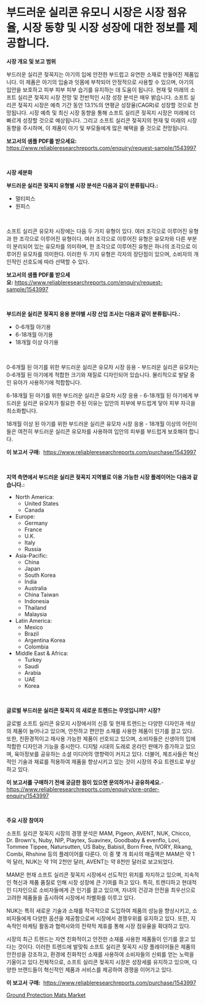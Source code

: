 <p><h1>부드러운 실리콘 유모니 시장은 시장 점유율, 시장 동향 및 시장 성장에 대한 정보를 제공합니다.</h1></p><p><strong>시장 개요 및 보고 범위</strong></p>
<p><p>부드러운 실리콘 젖꼭지는 아기의 입에 안전한 부드럽고 유연한 소재로 만들어진 제품입니다. 이 제품은 아기의 입술과 잇몸에 부착되어 안정적으로 사용할 수 있으며, 아기의 입안을 보호하고 피부 피부 피부 습기를 유지하는 데 도움이 됩니다. 현재 및 미래의 소프트 실리콘 젖꼭지 시장 전망 및 전반적인 시장 성장 분석은 매우 밝습니다. 소프트 실리콘 젖꼭지 시장은 예측 기간 동안 13.1%의 연평균 성장율(CAGR)로 성장할 것으로 전망됩니다. 시장 예측 및 최신 시장 동향을 통해 소프트 실리콘 젖꼭지 시장은 미래에 더 빠르게 성장할 것으로 예상됩니다. 그리고 소프트 실리콘 젖꼭지의 현재 및 미래의 시장 동향을 주시하며, 이 제품이 아기 및 부모들에게 많은 혜택을 줄 것으로 전망됩니다.</p></p>
<p><strong>보고서의 샘플 PDF를 받으세요:</strong> <a href="https://www.reliableresearchreports.com/enquiry/request-sample/1543997">https://www.reliableresearchreports.com/enquiry/request-sample/1543997</a></p>
<p>&nbsp;</p>
<p><strong>시장 세분화</strong></p>
<p><strong>부드러운 실리콘 젖꼭지 유형별 시장 분석은 다음과 같이 분류됩니다.:</strong></p>
<p><ul><li>멀티피스</li><li>원피스</li></ul></p>
<p>&nbsp;</p>
<p><p>소프트 실리콘 유모차 시장에는 다음 두 가지 유형이 있다. 여러 조각으로 이루어진 유형과 한 조각으로 이루어진 유형이다. 여러 조각으로 이루어진 유형은 유모차와 다른 부분이 분리되어 있는 유모차를 의미하며, 한 조각으로 이루어진 유형은 하나의 조각으로 이루어진 유모차를 의미한다. 이러한 두 가지 유형은 각자의 장단점이 있으며, 소비자의 개인적인 선호도에 따라 선택할 수 있다.</p></p>
<p><strong>보고서의 샘플 PDF를 받으세요:</strong>&nbsp;<a href="https://www.reliableresearchreports.com/enquiry/request-sample/1543997">https://www.reliableresearchreports.com/enquiry/request-sample/1543997</a></p>
<p>&nbsp;</p>
<p><strong> 부드러운 실리콘 젖꼭지 응용 분야별 시장 산업 조사는 다음과 같이 분류됩니다.:</strong></p>
<p><ul><li>0-6개월 아기용</li><li>6-18개월 아기용</li><li>18개월 이상 아기용</li></ul></p>
<p>&nbsp;</p>
<p><p>0-6개월 된 아기를 위한 부드러운 실리콘 유모차 시장 응용 - 부드러운 실리콘 유모차는 0-6개월 된 아기에게 적합한 크기와 재질로 디자인되어 있습니다. 물리적으로 발달 중인 유아가 사용하기에 적합합니다.</p><p>6-18개월 된 아기를 위한 부드러운 실리콘 유모차 시장 응용 - 6-18개월 된 아기에게 부드러운 실리콘 유모차가 필요한 주된 이유는 입안의 피부에 부드럽게 닿아 피부 자극을 최소화합니다.</p><p>18개월 이상 된 아기를 위한 부드러운 실리콘 유모차 시장 응용 - 18개월 이상의 어린이들은 여전히 부드러운 실리콘 유모차를 사용하여 입안의 피부를 부드럽게 보호해야 합니다. </p></p>
<p><strong>이 보고서 구매:</strong>&nbsp; <a href="https://www.reliableresearchreports.com/purchase/1543997">https://www.reliableresearchreports.com/purchase/1543997</a></p>
<p>&nbsp;</p>
<p><strong>지역 측면에서 부드러운 실리콘 젖꼭지 지역별로 이용 가능한 시장 플레이어는 다음과 같습니다.:</strong></p>
<p><ul>
    <li>
        North America:
        <ul>
            <li>United States</li>
            <li>Canada</li>
        </ul>
    </li>
    <li>
        Europe:
        <ul>
            <li>Germany</li>
            <li>France</li>
            <li>U.K.</li>
            <li>Italy</li>
            <li>Russia</li>
        </ul>
    </li>
    <li>
        Asia-Pacific:
        <ul>
            <li>China</li>
            <li>Japan</li>
            <li>South Korea</li>
            <li>India</li>
            <li>Australia</li>
            <li>China Taiwan</li>
            <li>Indonesia</li>
            <li>Thailand</li>
            <li>Malaysia</li>
        </ul>
    </li>
    <li>
        Latin America:
        <ul>
            <li>Mexico</li>
            <li>Brazil</li>
            <li>Argentina Korea</li>
            <li>Colombia</li>
        </ul>
    </li>
    <li>
        Middle East & Africa:
        <ul>
            <li>Turkey</li>
            <li>Saudi</li>
            <li>Arabia</li>
            <li>UAE</li>
            <li>Korea</li>
        </ul>
    </li>
    </ul></p>
<p>&nbsp;</p>
<p><strong>글로벌 부드러운 실리콘 젖꼭지 의 새로운 트렌드는 무엇입니까? 시장?</strong></p>
<p><p>글로벌 소프트 실리콘 유모지 시장에서의 신흥 및 현재 트렌드는 다양한 디자인과 색상의 제품이 늘어나고 있으며, 안전하고 편안한 소재를 사용한 제품이 인기를 끌고 있다. 또한, 친환경적이고 재사용 가능한 제품이 선호되고 있으며, 소비자들은 신생아의 입에 적합한 디자인과 기능을 중시한다. 디지털 시대의 도래로 온라인 판매가 증가하고 있으며, 육아정보를 공유하는 소셜 미디어의 영향력이 커지고 있다. 더불어, 제조사들은 혁신적인 기술과 재료를 적용하여 제품을 향상시키고 있는 것이 시장의 주요 트렌드로 부상하고 있다.</p></p>
<p><strong>이 보고서를 구매하기 전에 궁금한 점이 있으면 문의하거나 공유하세요.</strong>- <a href="https://www.reliableresearchreports.com/enquiry/pre-order-enquiry/1543997">https://www.reliableresearchreports.com/enquiry/pre-order-enquiry/1543997</a></p>
<p>&nbsp;</p>
<p><strong>주요 시장 참여자</strong></p>
<p><p>소프트 실리콘 젖꼭지 시장의 경쟁 분석은 MAM, Pigeon, AVENT, NUK, Chicco, Dr. Brown's, Nuby, NIP, Playtex, Suavinex, Goodbaby & evenflo, Lovi, Tommee Tippee, Natursutten, US Baby, Babisil, Born Free, IVORY, Rikang, Combi, Rhshine 등의 플레이어를 다룬다. 이 중 몇 개 회사의 매출액은 MAM은 약 1억 달러, NUK는 약 1억 2천만 달러, AVENT는 약 8천만 달러로 보고되었다.</p><p>MAM은 현재 소프트 실리콘 젖꼭지 시장에서 선도적인 위치를 차지하고 있으며, 지속적인 혁신과 제품 품질로 인해 시장 성장에 큰 기여를 하고 있다. 특히, 트렌디하고 현대적인 디자인으로 소비자들에게 큰 인기를 끌고 있으며, 자녀의 건강과 안전을 최우선으로 고려한 제품들을 출시하여 시장에서 차별화를 이루고 있다.</p><p>NUK는 특히 새로운 기술과 소재를 적극적으로 도입하여 제품의 성능을 향상시키고, 소비자들에게 다양한 옵션을 제공함으로써 시장에서 경쟁우위를 유지하고 있다. 또한, 지속적인 마케팅 활동과 협력사와의 전략적 제휴를 통해 시장 점유율을 확대하고 있다.</p><p>시장의 최근 트렌드는 자연 친화적이고 안전한 소재를 사용한 제품들이 인기를 끌고 있다는 것이다. 이러한 트렌드에 발맞춰 소프트 실리콘 젖꼭지 시장 플레이어들은 제품의 안전성을 강조하고, 환경에 친화적인 소재를 사용하여 소비자들의 신뢰를 얻는 노력을 기울이고 있다.전체적으로, 소프트 실리콘 젖꼭지 시장은 성장세를 유지하고 있으며, 다양한 브랜드들이 혁신적인 제품과 서비스를 제공하여 경쟁을 이어가고 있다.</p></p>
<p><strong>이 보고서 구매:</strong>&nbsp;&nbsp;<a href="https://www.reliableresearchreports.com/purchase/1543997">https://www.reliableresearchreports.com/purchase/1543997</a></p>
<p><p><a href="https://invited-way-688.notion.site/Ground-Protection-Mats-Market-Furnish-Information-about-Market-Size-Market-Share-Market-Dynamics--130d88e1cd6c4bb59aa33b6169e14049">Ground Protection Mats Market</a></p></p>
